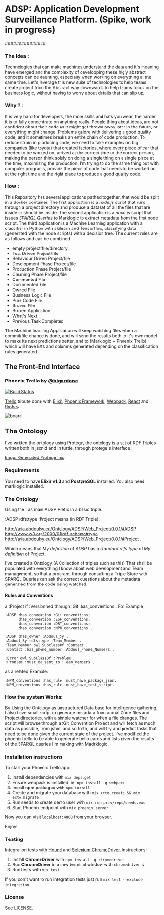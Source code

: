 # ADSP: Application Development Surveillance Platform. (Spike, work in progress)
###############


### The Idea :
 Technologies that can make machines understand the data and it's meaning have emerged
 and the complexity of developping these higly abstract concepts can be daunting, especially when working on
 everything at the same time.
 Let's leverage this new suite of technologies to help teams create project from the Abstract way downwards to help
 teams focus on the business logic, without having to worry about details that can slip up.
 
### Why ? :
 It is very hard for developers, the more skills and hats you wear, the harder it is to fully concentrate on anything really.
People thing about ideas, are not confident about their code as it might get thrown away later in the future, or everything might change.
Problems galore with delivering a good quality code, and it sometimes breaks an entire chain of code production.
To reduce strain in producing code, we need to take examples on big companies (like toyota) that created factories, where every piece of car that needed to be worked on, arrived at the correct time to the correct person, making the person think solely on doing a single thing on a single piece at the time, maximizing the production.
I'm trying to do the same thing but with computer programs, provide the piece of code that needs to be worked on at the right time and the right place to produce a good quality code.

### How :
 This Repository has several applications pathed together, that would be split in a docker container.
 The first application is a *node.js* script that runs through a project directory and produce a dataset of all the files that are inside or should be inside.
 The second application is a *node.js* script that issues *SPARQL Queries* to Marklogic to extract metadata from the first node script.
 The third application is a Machine Learning application with a classifier in Python with skilearn and Tensorflow, classifying data (generated with the node scripts) with a decision tree.
 The current rules are as follows and can be combined.
 
 - empty project/file/directory
 - Test Driven Project/file
 - Behaviour Driven Project/file
 - Development Phase Project/file
 - Production Phase Project/file
 - Cleaning Phase Project/file
 - Commented File
 - Documented File
 - Owned File
 - Business Logic File
 - Pure Code File
 - Broken File
 - Broken Application
 - What's Next
 - Previous Task Completed
 
The Machine learning Application will keep watching files when a commit/file change is done, and will send the results both to it's own model to make its next predictions better, and to (Marklogic + Phoenix Trello) which will have lists and columns generated depending on the classification rules generated.

## The Front-End Interface


### Phoenix Trello by [@bigardone](https://github.com/bigardone/phoenix-trello) 
[![Build Status](https://travis-ci.org/bigardone/phoenix-trello.svg?branch=master)](https://travis-ci.org/bigardone/phoenix-trello)


[Trello](http://trello.com) tribute done with [Elixir](https://github.com/elixir-lang/elixir), [Phoenix Framework](https://github.com/phoenixframework/phoenix), [Webpack](https://github.com/webpack/webpack), [React](https://github.com/facebook/react) and [Redux](https://github.com/rackt/redux).

![`board`](http://codeloveandboards.com/images/blog/trello_tribute_pt_1/sign-in-a8fa19da.jpg)


## The Ontology
 I've written the ontology using Protégé, the ontology is a set of RDF Triples written both in jsonld and in turtle, through protege's interface :

[Imgur Generated Protege img](http://i.imgur.com/PGzv4Jn.png)


### Requirements
You need to have **Elixir v1.3** and **PostgreSQL** installed.
You also need marklogic installed.

### The Ontology
Using the : as main ADSP Prefix in a basic triple.

:ADSP rdfs:type :Project means (in RDF Triple):

<http://aria.abdoulsy.eu/Ontology/ADSP/Web_Project/0.0.1/#ADSP> http://www.w3.org/2000/01/rdf-schema#type <http://aria.abdoulsy.eu/Ontology/ADSP/Web_Project/0.0.1/#Project> .

Which means that *My definition* of *ADSP* has a *standard rdfs type* of *My definition* of Project.

I've created a Ontology (A Collection of triples such as this) That shall be populated with everything I know about web development and Team management, so that a program, through consulting a Triple Store with SPARQL Queries can ask the correct questions about the metadata generated from the code being watched.

#### Rules and Conventions

a :Project if :Versionned through :Git :has_conventions .
For Example,

    :ADSP :has_convention :Git_conventions;
          :has_convention :ES6_conventions;
          :has_convention :DRY_conventions;
          :has_convention :NPM_conventions .
          
    :ADSP :has_owner :Abdoul_Sy .
    :Abdoul_Sy rdfs:type :Team_Member .
    :Team_Member owl:SubclassOf :Contact .
    :Contact :has_phone_number :Abdoul_Phone_Numbers .
    
    :Error owl:SubClassOf :Problem .
    :Problem :must_be_sent_to :Team_Members .
    

as a related Example:

    :NPM_conventions :has_rule :must_have_package_json.
    :NPM_conventions :has_rule :must_have_test_script.

### How the system Works:

By Using the Ontology as unstructured Data base for intelligence gathering, I also have small script to generate metadata from actual Code files and Project directories, with a simple watcher for when a file changes.
The script will browse through a :Git_Convention Project and will fetch as much data as possible, from jshint and so forth, and will try and predict tasks that need to be done given the current state of the project.
I've modified the phoenix trello to be able to generate trello cards and lists given the results of the SPARQL queries I'm making with Madrklogic.


### Installation instructions
To start your Phoenix Trello app:

  1. Install dependencies with `mix deps.get`
  2. Ensure webpack is installed. ie: `npm install -g webpack`
  3. Install npm packages with `npm install`
  4. Create and migrate your database with `mix ecto.create && mix ecto.migrate`
  5. Run seeds to create demo user with `mix run priv/repo/seeds.exs`
  6. Start Phoenix endpoint with `mix phoenix.server`

Now you can visit [`localhost:4000`](http://localhost:4000) from your browser.

Enjoy!

### Testing
Integration tests with [Hound](https://github.com/HashNuke/hound) and [Selenium ChromeDriver](https://github.com/SeleniumHQ/selenium/wiki/ChromeDriver). Instructions:

  1. Install **ChromeDriver** with `npm install -g chromedriver`
  2. Run **ChromeDriver** in a new terminal window with `chromedriver &`
  3. Run tests with `mix test`

If you don't want to run integration tests just run `mix test --exclude integration`.

### License

See [LICENSE](LICENSE).
